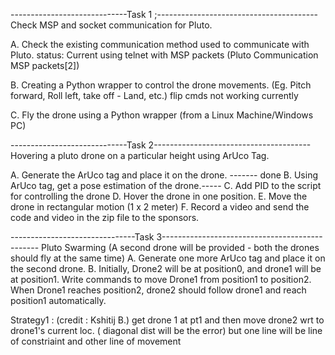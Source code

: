 

-----------------------------Task 1 ;----------------------------------------
Check MSP and socket communication for Pluto.

A. Check the existing communication method used to communicate with Pluto.
status:
Current using telnet with MSP packets
(Pluto Communication MSP packets[2])

B. Creating a Python wrapper to control the drone movements. (Eg. Pitch forward, Roll
left, take off - Land, etc.)
flip cmds not working currently

C. Fly the drone using a Python wrapper (from a Linux Machine/Windows PC)


-----------------------------Task 2---------------------------------------
Hovering a pluto drone on a particular height using ArUco Tag. 

A. Generate the ArUco tag and place it on the drone. -------  done
B. Using ArUco tag, get a pose estimation of the drone.-----
C. Add PID to the script for controlling the drone
D. Hover the drone in one position.
E. Move the drone in rectangular motion (1 x 2 meter)
F. Record a video and send the code and video in the zip file to the sponsors.


-------------------------------Task 3----------------------------------------------- 
Pluto Swarming (A second drone will be provided - both the drones should fly
at the same time)
A. Generate one more ArUco tag and place it on the second drone.
B. Initially, Drone2 will be at position0, and drone1 will be at position1. Write
commands to move Drone1 from position1 to position2. 
When Drone1 reaches
position2, drone2 should follow drone1 and reach position1 automatically.

Strategy1  :  (credit : Kshitij B.)
get drone 1 at pt1 and then move drone2 wrt to drone1's current loc. 
( diagonal dist will be the error) but one line will be line of constriaint and other line of movement

